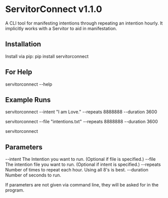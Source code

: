 # ServitorConnect v1.1.0

A CLI tool for manifesting intentions through repeating an intention hourly.
It implicitly works with a Servitor to aid in manifestation.

## Installation
Install via pip: pip install servitorconnect

## For Help
servitorconnect --help

## Example Runs
servitorconnect --intent "I am Love." --repeats 8888888 --duration 3600

servitorconnect --file "intentions.txt" --repeats 8888888 --duration 3600

servitorconnect

## Parameters
--intent The Intention you want to run. (Optional if file is specified.)
--file The intention file you want to run. (Optional if intent is specified.)
--repeats Number of times to repeat each hour. Using all 8's is best.
--duration Number of seconds to run.

If parameters are not given via command line, they will be asked for in the program.